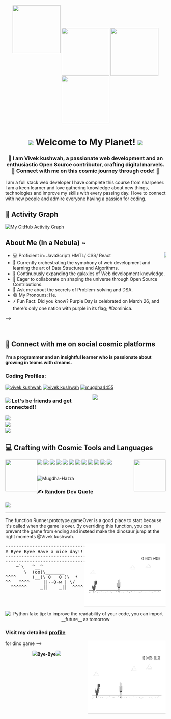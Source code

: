 <!-- ------------------------------------------------------------------------------------------------------------------------------- -->
<p align="center">
   <a>
 
   <img height="150" width="150" src="https://github.com/kishanrajput23/kishanrajput23/blob/main/images/left.png">
    <img align="center" height="150" width="150" src="https://media2.giphy.com/media/v1.Y2lkPTc5MGI3NjExMnY3NHcxenQzZmtteXBzamFzczFrYjZoc2F3anp2bGxvaWNkMzBjZCZlcD12MV9pbnRlcm5hbF9naWZfYnlfaWQmY3Q9Zw/2QpnSwLwr9fkDtiN4m/giphy.gif"/>
      <img align="center" height="150" width="150" src="https://avatars.githubusercontent.com/u/106858243?v=4"/>
   <!-- <img align="center" height="150" width="150" src="https://media.tenor.com/images/7db4eaa3e47272c8e58ee018fc390b7d/tenor.gif"/> -->
   <img height="150" width="150" src="https://github.com/kishanrajput23/kishanrajput23/blob/main/images/right.png">
   </a>
</p>
<h1 align="center"><img src="https://emojis.slackmojis.com/emojis/images/1588315024/8823/hyperkitty.gif?1588315024" width="20" /> Welcome to My Planet! <img src="https://emojis.slackmojis.com/emojis/images/1588315024/8823/hyperkitty.gif?1588315024" width="20" /></h1>
 
<h3 align="center"> 
🧋 I am Vivek kushwah, a passionate web development and an enthusiastic Open Source contributor, crafting digital marvels. 🌟 Connect with me on this cosmic journey through code! 🚀
</h3>
   I am a full stack web developer I have complete this course from sharpener. I am a keen learner and love gathering knowledge about new things, technologies and improve my skills with every passing day. I love to connect with new people and admire everyone having a passion for coding.
   

## 📐 Activity Graph
[![My GitHub Activity Graph](https://github-readme-activity-graph.vercel.app/graph?username=cadetvivek&theme=tokyo-night)](https://github.com/cadetvivek/github-readme-activity-graph)

 
## About Me (In a Nebula) ~

<p align="center">
  <p align="left">
   <a>
 <img align='right' src='https://user-images.githubusercontent.com/5713670/87202985-820dcb80-c2b6-11ea-9f56-7ec461c497c3.gif' width='5"'>

   - 💻 Proficient in: JavaScript/ HMTL/ CSS/ React
   - 🔭 Currently orchestrating the symphony of web development and learning the art of Data Structures and Algorithms.
   - 🌱 Continuously expanding the galaxies of Web development knowledge.
   - 👯 Eager to collaborate on shaping the universe through Open Source Contributions.
   - 💬 Ask me about the secrets of Problem-solving and DSA. 
   - 😄 My Pronouns: He.
   - ⚡ Fun Fact: Did you know? Purple Day is celebrated on March 26, and there's only one nation with purple in its flag; #Dominica.

   </a>
 <p align="center">
   <a>

 </a>
 </p>
 </p>

</a> -->
</p>
  

   <br/>
   
  ## 📲 Connect with me on social cosmic platforms
 #### I'm a programmer and an insightful learner who is passionate about growing in teams with dreams.
 
 <h3 align="left">Coding Profiles:</h3>
<p align="left">
<a href="https://www.linkedin.com/in/vivek-kushwah-934704237/" target="blank"><img align="center" src="https://raw.githubusercontent.com/rahuldkjain/github-profile-readme-generator/master/src/images/icons/Social/linked-in-alt.svg" alt="vivek kushwah" height="30" width="40" /></a>
<a href="https://leetcode.com/u/hellowol646/" target="blank"><img align="center" src="https://raw.githubusercontent.com/rahuldkjain/github-profile-readme-generator/master/src/images/icons/Social/leet-code.svg" alt="vivek kushwah" height="30" width="40" /></a>
<a href="https://www.geeksforgeeks.org/user/hellowlr8y/" target="blank"><img align="center" src="https://raw.githubusercontent.com/rahuldkjain/github-profile-readme-generator/master/src/images/icons/Social/geeks-for-geeks.svg" alt="mugdha4455" height="30" width="40" /></a>
</p>
 
 <img align='right' src="https://media.giphy.com/media/UHcOaIi6nuCwhoGRPz/giphy.gif" width="230">
   <!--<img align='right' src="https://media.giphy.com/media/UHcOaIi6nuCwhoGRPz/giphy.gif" width="230"> -->
<h3 align="left"><img src="https://github.com/rajput2107/rajput2107/blob/master/Assets/Handshake.gif" height="50px" /> Let's be friends and get connected!!  </p></h3>
<p align="left">



<p align="left">
   <!-- ---------------------------------------------------------------- -->
    <a target="_blank"href="https://github.com/cadetvivek"><img src="https://img.shields.io/badge/GitHub-black.svg?&style=for-the-badge&logo=github&logoColor=white" /></a>&nbsp;&nbsp;&nbsp;&nbsp;<br/>
   <a href="https://x.com/vivek_6466"><img src="https://img.shields.io/badge/-TWITTER-1ca0f1?&style=for-the-badge&logo=twitter&logoColor=white"/></a>&nbsp;&nbsp;&nbsp;&nbsp;<br/>
   <a target="_blank"href="https://www.linkedin.com/in/vivek-kushwah-934704237/"><img src="https://img.shields.io/badge/linkedin-%230077B5.svg?&style=for-the-badge&logo=linkedin&logoColor=white" /></a>&nbsp;&nbsp;&nbsp;&nbsp;<br/>

</p>

## 💻 Crafting with Cosmic Tools and Languages
<img align="left" height="100" width="100" src="https://media.tenor.com/images/7db4eaa3e47272c8e58ee018fc390b7d/tenor.gif" width="230"/>
<img align="right" height="100" width="100" src="https://media.tenor.com/images/7db4eaa3e47272c8e58ee018fc390b7d/tenor.gif" width="230"/>
<div align items="left">

   <img src="https://img.icons8.com/?size=100&id=v8RpPQUwv0N8&format=png&color=000000"/>
    <img src="https://img.icons8.com/?size=100&id=21278&format=png&color=000000"/>
     <img src="https://img.icons8.com/?size=100&id=tGvHBPJaKqEd&format=png&color=000000"/>
      <img src="https://img.icons8.com/?size=100&id=NfbyHexzVEDk&format=png&color=000000"/>
        <img src="https://img.icons8.com/?size=100&id=jD-fJzVguBmw&format=png&color=000000"/>
         <img src="https://img.icons8.com/?size=100&id=2ZOaTclOqD4q&format=png&color=000000"/>
          <img src="https://img.icons8.com/?size=100&id=bosfpvRzNOG8&format=png&color=000000"/>
           <img src="https://img.icons8.com/?size=100&id=9nLaR5KFGjN0&format=png&color=000000"/>
            <img src="https://img.icons8.com/?size=100&id=YsPdguLCFOMH&format=png&color=000000"/>
            <img src="https://img.icons8.com/?size=100&id=20906&format=png&color=000000"/>
            <img src="https://img.icons8.com/?size=100&id=9OGIyU8hrxW5&format=png&color=000000"/>
            <img src="https://img.icons8.com/?size=100&id=QEQQKirln6Tf&format=png&color=000000"/>
           
   
</div>



<br/>


<p align="left"> <img src="https://komarev.com/ghpvc/?username=Mugdha-Hazra&label=Profile%20views&color=0e75b6&style=flat" alt="Mugdha-Hazra" /> </p>

### ✍️ Random Dev Quote

<img align="right" height="0" width="0" src="https://customsitesmedia.usc.edu/wp-content/uploads/sites/308/2016/10/17131545/tumblr_o7jfjpvlny1tbhzhno1_500.gif" width="930"/>

![](https://quotes-github-readme.vercel.app/api?type=horizontal&theme=radical)

---

<p>The function Runner.prototype.gameOver is a good place to start because it's called when the game is over. By overriding this function,
you can prevent the game from ending and instead make the dinosaur jump at the right moments @Vivek kushwah.</p>

<table>

 <img align="right" alt="GIF" src="https://raw.githubusercontent.com/ayushsoni1010/ayushsoni1010/main/dino.gif" width="50.5%" height="197" > 
 <pre>
----------------------------------------
<span># Byee Byee Have a nice day!!</span>
----------------------------------------
----------------------------------------
    ~`\   ^__^
       \  (oo)\_______
^^^^      (__)\ 0   0 )\  *
^^   ^^^^     ||--0-w | \/    ^^^^ 
  ^^^^^^     _||    _||  ^^^^
  
</pre>
</table>
<div align="center">
  <img src="https://user-images.githubusercontent.com/38964964/167205200-026483f2-8b0f-4101-b76f-96347a246889.png" width="50%" alt="Python fake tip: to improve the readability of your code, you can import __future__ as tomorrow">
</div>


### Visit my detailed [profile](https://drive.google.com/file/d/1_ks4MSCqJwOaIYi-wz1g-Bv0NB2By_7y/view?usp=sharing)
for dino game
<img align="right" alt="GIF" src="https://raw.githubusercontent.com/ayushsoni1010/ayushsoni1010/main/dino.gif" width="48.5%" height="230" >
-->
<p align="Center">
 <img src="https://emojis.slackmojis.com/emojis/images/1616110799/22173/bye.gif?1616110799" width="60" /><strong>Bye-Bye</strong><img src="https://emojis.slackmojis.com/emojis/images/1616110799/22173/bye.gif?1616110799" width="70" /> 
</p>
<br>
<br>
  

